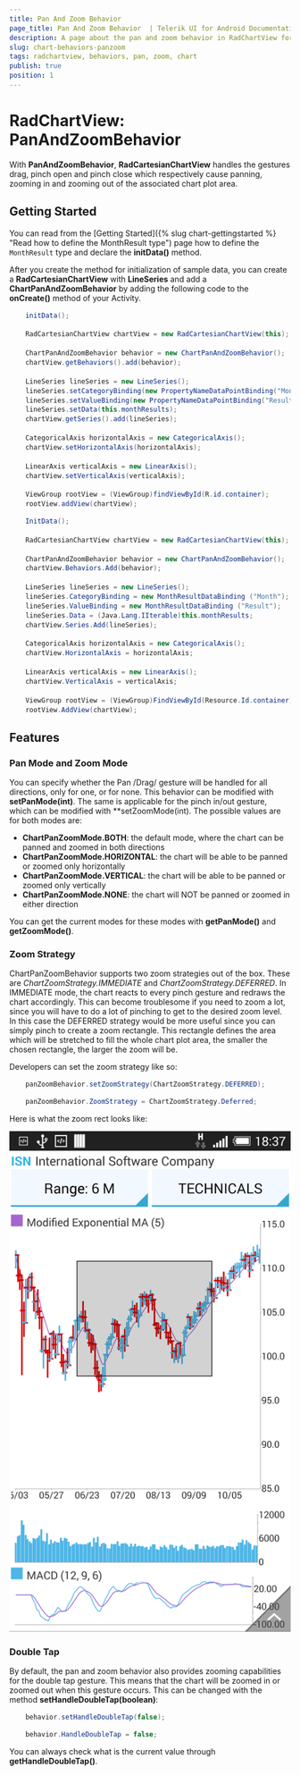 ```yaml
---
title: Pan And Zoom Behavior
page_title: Pan And Zoom Behavior  | Telerik UI for Android Documentation
description: A page about the pan and zoom behavior in RadChartView for Android. This article explains how to use the pan and zoom behavior in RadChartView.
slug: chart-behaviors-panzoom
tags: radchartview, behaviors, pan, zoom, chart
publish: true
position: 1
---
```


# RadChartView: PanAndZoomBehavior

With **PanAndZoomBehavior**, **RadCartesianChartView** handles the gestures drag, pinch open and pinch close which respectively cause panning, zooming in and zooming out of the associated chart plot area.

## Getting Started

You can read from the [Getting Started]({% slug chart-gettingstarted %} "Read how to define the MonthResult type") page how to define the `MonthResult` type and declare the **initData()** method.

After you create the method for initialization of sample data, you can create a **RadCartesianChartView** with **LineSeries** and add a **ChartPanAndZoomBehavior** by adding the following code to the **onCreate()** method of your Activity.

```Java
	initData();

	RadCartesianChartView chartView = new RadCartesianChartView(this);

	ChartPanAndZoomBehavior behavior = new ChartPanAndZoomBehavior();
	chartView.getBehaviors().add(behavior);

	LineSeries lineSeries = new LineSeries();
	lineSeries.setCategoryBinding(new PropertyNameDataPointBinding("Month"));
	lineSeries.setValueBinding(new PropertyNameDataPointBinding("Result"));
	lineSeries.setData(this.monthResults);
	chartView.getSeries().add(lineSeries);

	CategoricalAxis horizontalAxis = new CategoricalAxis();
	chartView.setHorizontalAxis(horizontalAxis);

	LinearAxis verticalAxis = new LinearAxis();
	chartView.setVerticalAxis(verticalAxis);

	ViewGroup rootView = (ViewGroup)findViewById(R.id.container);
	rootView.addView(chartView);
```
```C#
	InitData();

	RadCartesianChartView chartView = new RadCartesianChartView(this);

	ChartPanAndZoomBehavior behavior = new ChartPanAndZoomBehavior();
	chartView.Behaviors.Add(behavior);

	LineSeries lineSeries = new LineSeries();
	lineSeries.CategoryBinding = new MonthResultDataBinding ("Month");
	lineSeries.ValueBinding = new MonthResultDataBinding ("Result");
	lineSeries.Data = (Java.Lang.IIterable)this.monthResults;
	chartView.Series.Add(lineSeries);

	CategoricalAxis horizontalAxis = new CategoricalAxis();
	chartView.HorizontalAxis = horizontalAxis;

	LinearAxis verticalAxis = new LinearAxis();
	chartView.VerticalAxis = verticalAxis;

	ViewGroup rootView = (ViewGroup)FindViewById(Resource.Id.container);
	rootView.AddView(chartView);
```
	
## Features

### Pan Mode and Zoom Mode

You can specify whether the Pan /Drag/ gesture will be handled for all directions, only for one, or for none. This behavior can be modified with **setPanMode(int)**.
The same is applicable for the pinch in/out gesture, which can be modified with **setZoomMode(int). The possible values are for both modes are:

* **ChartPanZoomMode.BOTH**: the default mode, where the chart can be panned and zoomed in both directions
* **ChartPanZoomMode.HORIZONTAL**: the chart will be able to be panned or zoomed only horizontally
* **ChartPanZoomMode.VERTICAL**: the chart will be able to be panned or zoomed only vertically
* **ChartPanZoomMode.NONE**: the chart will NOT be panned or zoomed in either direction

You can get the current modes for these modes with **getPanMode()** and **getZoomMode()**.

### Zoom Strategy

ChartPanZoomBehavior supports two zoom strategies out of the box. These are *ChartZoomStrategy.IMMEDIATE* and *ChartZoomStrategy.DEFERRED*.
In IMMEDIATE mode, the chart reacts to every pinch gesture and redraws the chart accordingly. This can become troublesome if you need to zoom a lot, 
since you will have to do a lot of pinching to get to the desired zoom level. In this case the DEFERRED strategy would be more useful since you can simply pinch to create a zoom rectangle. 
This rectangle defines the area which will be stretched to fill the whole chart plot area, the smaller the chosen rectangle, the larger the zoom will be.

Developers can set the zoom strategy like so:
```Java
	panZoomBehavior.setZoomStrategy(ChartZoomStrategy.DEFERRED);
```
```C#
	panZoomBehavior.ZoomStrategy = ChartZoomStrategy.Deferred;
```

Here is what the zoom rect looks like:

![TelerikUI-Chart-Behavrios-Zoom-Deferred](images/chart-behaviors-deferred-zoom.png "The deferred zoom rectangle.")

### Double Tap

By default, the pan and zoom behavior also provides zooming capabilities for the double tap gesture. 
This means that the chart will be zoomed in or zoomed out when this gesture occurs. This can be changed with the method **setHandleDoubleTap(boolean)**:

```Java
	behavior.setHandleDoubleTap(false);
```
```C#
	behavior.HandleDoubleTap = false;
```

You can always check what is the current value through **getHandleDoubleTap()**.
